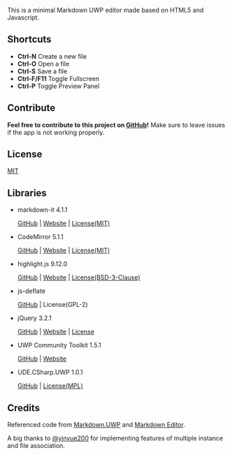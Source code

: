 This is a minimal Markdown UWP editor made based on HTML5 and Javascript.

## Shortcuts

- **Ctrl-N** Create a new file
- **Ctrl-O** Open a file
- **Ctrl-S** Save a file
- **Ctrl-F/F11** Toggle Fullscreen
- **Ctrl-P** Toggle Preview Panel

## Contribute

**Feel free to contribute to this project on [GitHub](https://github.com/patrick330602/Fcus-UWP)!** Make sure to leave issues if the app is not working properly.

## License

[MIT](https://github.com/patrick330602/Fcus/blob/master/LICENSE)

## Libraries

- markdown-it 4.1.1

  [GitHub](https://github.com/markdown-it/markdown-it) | [Website](https://markdown-it.github.io/) | [License(MIT)](https://github.com/markdown-it/markdown-it/blob/master/LICENSE)

- CodeMirror 5.1.1

  [GitHub](https://github.com/codemirror/codemirror) | [Website](http://codemirror.net/) | [License(MIT)](http://codemirror.net/LICENSE)

- highlight.js 9.12.0

  [GitHub](https://github.com/isagalaev/highlight.js) | [Website](https://highlightjs.org/) | [License(BSD-3-Clause)](https://github.com/isagalaev/highlight.js/blob/master/LICENSE)

- js-deflate

  [GitHub](https://github.com/dankogai/js-deflate) | License(GPL-2)

- jQuery 3.2.1

  [GitHub](https://github.com/jquery/jquery) | [Website](https://jquery.com/) | [License](https://jquery.org/license/)

- UWP Community Toolkit 1.5.1

  [GitHub](https://github.com/Microsoft/UWPCommunityToolkit) | [Website](http://docs.uwpcommunitytoolkit.com/) 

- UDE.CSharp.UWP 1.0.1

  [GitHub](https://github.com/linquize/ude) | [License(MPL)](https://raw.githubusercontent.com/linquize/ude/master/license/MPL-1.1.txt)

## Credits

Referenced code from [Markdown.UWP](https://github.com/chenguanzhou/MarkDown.UWP) and [Markdown Editor](https://github.com/jbt/markdown-editor).

A big thanks to [@yinyue200](https://github.com/yinyue200) for implementing features of multiple instance and file association.